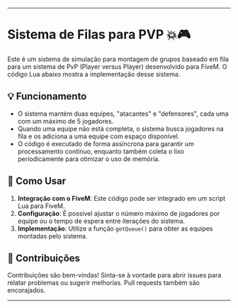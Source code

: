 ---

# Sistema de Filas para PVP 💥🎮

Este é um sistema de simulação para montagem de grupos baseado em fila para um sistema de PvP (Player versus Player) desenvolvido para FiveM. O código Lua abaixo mostra a implementação desse sistema.

## 💡 Funcionamento

- O sistema mantém duas equipes, "atacantes" e "defensores", cada uma com um máximo de 5 jogadores.
- Quando uma equipe não está completa, o sistema busca jogadores na fila e os adiciona a uma equipe com espaço disponível.
- O código é executado de forma assíncrona para garantir um processamento contínuo, enquanto também coleta o lixo periodicamente para otimizar o uso de memória.

## 🚀 Como Usar

1. **Integração com o FiveM**: Este código pode ser integrado em um script Lua para FiveM.
2. **Configuração**: É possível ajustar o número máximo de jogadores por equipe ou o tempo de espera entre iterações do sistema.
3. **Implementação**: Utilize a função `getQueue()` para obter as equipes montadas pelo sistema.

## 🤝 Contribuições

Contribuições são bem-vindas! Sinta-se à vontade para abrir issues para relatar problemas ou sugerir melhorias. Pull requests também são encorajados.

---